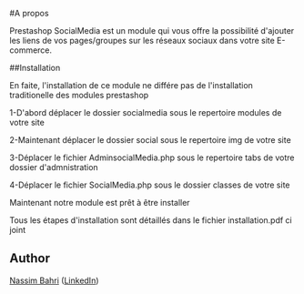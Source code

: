 #A propos

Prestashop SocialMedia est un module qui vous offre la possibilité d'ajouter les liens de vos pages/groupes sur les réseaux sociaux dans votre site E-commerce.

##Installation

En faite, l'installation de ce module ne différe pas de l'installation traditionelle des modules prestashop

1-D'abord déplacer le dossier socialmedia sous le repertoire modules de votre site

2-Maintenant déplacer le dossier social sous le repertoire img de votre site

3-Déplacer le fichier AdminsocialMedia.php sous le repertoire tabs de votre dossier d'admnistration

4-Déplacer le fichier SocialMedia.php sous le dossier classes de votre site

Maintenant notre module est prêt à être installer

Tous les étapes d'installation sont détaillés dans le fichier installation.pdf ci joint


## Author

[Nassim Bahri](https://www.facebook.com/Bahri.Nassim) ([LinkedIn](http://www.linkedin.com/in/nassimbahri))